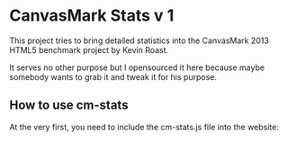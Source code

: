 CanvasMark Stats v 1
======================

This project tries to bring detailed statistics into the CanvasMark 2013 HTML5 benchmark project by Kevin Roast.

It serves no other purpose but I opensourced it here because maybe somebody wants to grab it and tweak it for his purpose.


How to use cm-stats
-------------------

At the very first, you need to include the cm-stats.js file into the website:

<script src="//social-rockstar/cm-stats/cm-stats.min.js">

***Heads up!*** This URL does currently not work since the backend scripts are not ready.

###Initializing a benchmark session
After the benchmark suite has been loaded, you can create a new benchmarking session like so:

    var benchmarkSession = cmStats.startSession();

This creates a new session object (which you have to keep!) that enables you to store test results.

By default, the `autoSave` feature is active, which causes cm-stats to send new results directly to the server
after each call of `finishTest()` on the session object.

If you don't want to do this, pass `false` as first argument into the session constructor.


###Doing benchmarks
Every benchmark test in CanvasMark has to get a unique identifier, so that you can tell cm-stats which test
has just been started, even if you add more tests to the suite at any time and/ore shuffle the order.

So you have to get the current tests key and call this method with it:

    benchmarkSession.startTest('myUniqueTestKey');

After this method has been called, cm-stats immediately starts to track how many time passes until the test is finished.
You leave your test running until its done and record the resulting score.

After the test is done, you call this method, passing the resulting score as an integer:

    benchmarkSession.finishTest(myScore);

If `autoSave` is active, the result of this test (duration and score) is immediately transfered to the server.
The unique test key is used to avoid data garbage and confusion on the serverside. =]

###Fetching final results
After all tests are done, you can request the final results from cm-stats.

To retrieve the total score of all tests, call:

    var totalScore = benchmarkSession.getTotalScore();

This returns an integer with the sum of all test scores.

If you want to know how much time the user spent in all tests, call:

    var totalDuration = benchmarkSession.getTotalDuration();

Which returns an object with the properties `hours`, `minutes`, `seconds`, and `milliseconds`.
